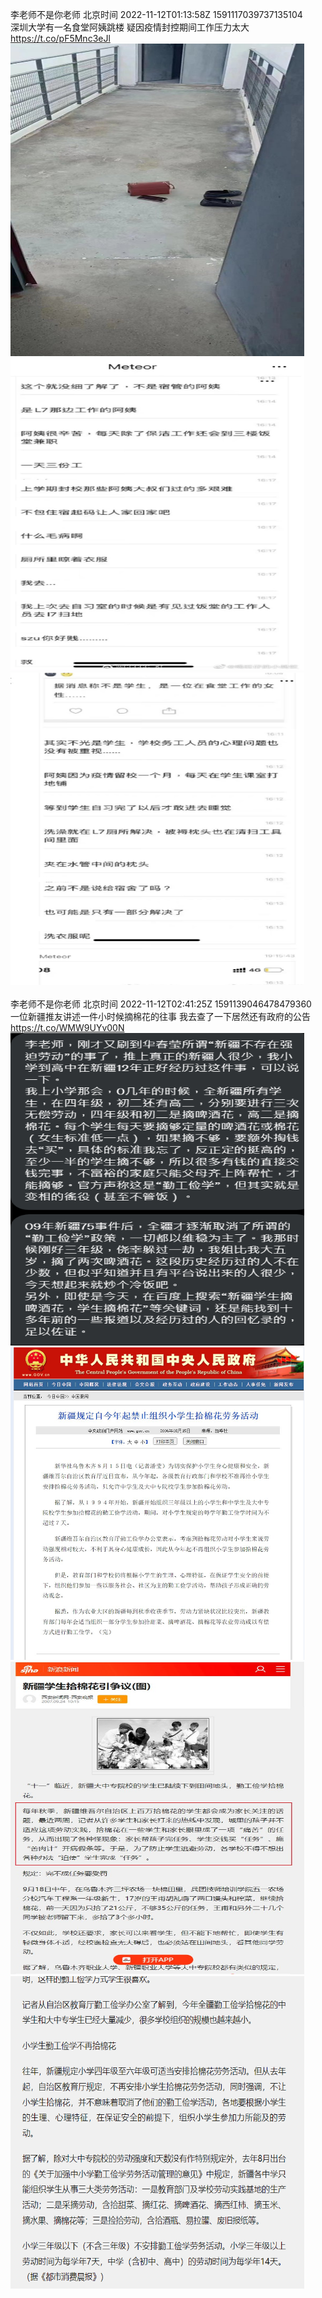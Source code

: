 李老师不是你老师 北京时间 2022-11-12T01:13:58Z 1591117039737135104<br>深圳大学有一名食堂阿姨跳楼
疑因疫情封控期间工作压力太大 https://t.co/pF5Mnc3eJl<br><img src='/temp/image/2022/o-Month-11/1591117039737135104_0.jpg' width='470' height='500'><img src='/temp/image/2022/o-Month-11/1591117039737135104_1.jpg' width='470' height='500'><img src='/temp/image/2022/o-Month-11/1591117039737135104_2.jpg' width='470' height='500'><br><br>李老师不是你老师 北京时间 2022-11-12T02:41:25Z 1591139046478479360<br>一位新疆推友讲述一件小时候摘棉花的往事
我去查了一下居然还有政府的公告 https://t.co/WMW9UYv00N<br><img src='/temp/image/2022/o-Month-11/1591139046478479360_0.jpg' width='470' height='500'><img src='/temp/image/2022/o-Month-11/1591139046478479360_1.jpg' width='470' height='500'><img src='/temp/image/2022/o-Month-11/1591139046478479360_2.jpg' width='470' height='500'><img src='/temp/image/2022/o-Month-11/1591139046478479360_3.jpg' width='470' height='500'><br><br>
